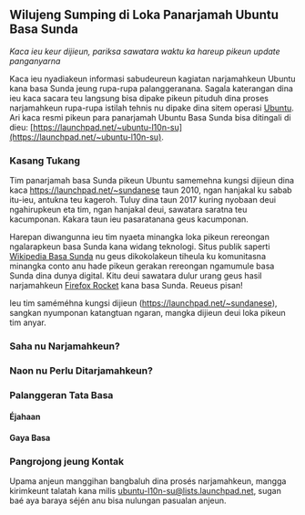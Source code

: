 ## Wilujeng Sumping di Loka Panarjamah Ubuntu Basa Sunda
_Kaca ieu keur dijieun, pariksa sawatara waktu ka hareup pikeun update panganyarna_

Kaca ieu nyadiakeun informasi sabudeureun kagiatan narjamahkeun Ubuntu kana basa Sunda jeung rupa-rupa palanggeranana. Sagala katerangan dina ieu kaca sacara teu langsung bisa dipake pikeun pituduh dina proses narjamahkeun rupa-rupa istilah tehnis nu dipake dina sitem operasi [Ubuntu](https://ubuntu.com/). Ari kaca resmi pikeun para panarjamah Ubuntu Basa Sunda bisa ditingali di dieu: [https://launchpad.net/~ubuntu-l10n-su](https://launchpad.net/~ubuntu-l10n-su). 

### Kasang Tukang
Tim panarjamah basa Sunda pikeun Ubuntu samemehna kungsi dijieun dina kaca https://launchpad.net/~sundanese taun 2010, ngan hanjakal ku sabab itu-ieu, antukna teu kageroh. Tuluy dina taun 2017 kuring nyobaan deui ngahirupkeun eta tim, ngan hanjakal deui, sawatara saratna teu kacumponan. Kakara taun ieu pasaratanana geus kacumponan. 

Harepan diwangunna ieu tim nyaeta minangka loka pikeun rereongan ngalarapkeun basa Sunda kana widang teknologi. Situs publik saperti [Wikipedia Basa Sunda](https://su.wikipedia.org) nu geus dikokolakeun tiheula ku komunitasna minangka conto anu hade pikeun gerakan rereongan ngamumule basa Sunda dina dunya digital. Kitu deui sawatara dulur urang geus hasil narjamahkeun [Firefox Rocket](https://mozilla.or.id/2018/08/13/firefox-rocket-to-be-soon-available-in-javanese-and-sundanese/) kana basa Sunda. Reueus pisan! 

Ieu tim saméméhna kungsi dijieun (https://launchpad.net/~sundanese), sangkan nyumponan katangtuan ngaran, mangka dijieun deui loka pikeun tim anyar.

### Saha nu Narjamahkeun?

### Naon nu Perlu Ditarjamahkeun?

### Palanggeran Tata Basa

#### Éjahaan 

#### Gaya Basa


### Pangrojong jeung Kontak
Upama anjeun manggihan bangbaluh dina prosés narjamahkeun, mangga kirimkeunt talatah kana milis [ubuntu-l10n-su@lists.launchpad.net](ubuntu-l10n-su@lists.launchpad.net), sugan baé aya baraya séjén anu bisa nulungan pasualan anjeun.

